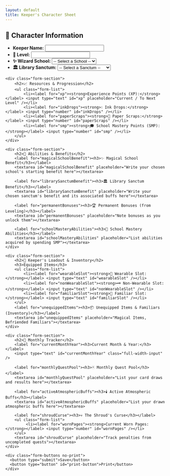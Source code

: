 ```yaml
---
layout: default
title: Keeper's Character Sheet
---
```


<form id="character-sheet">
    <div class="form-section">
        <h2>👤 Character Information</h2>
        <ul class="form-list">
            <li><label for="keeperName"><strong>Keeper Name:</strong></label> <input type="text" id="keeperName" /></li>
            <li><label for="level"><strong>🌟 Level:</strong></label> <input type="number" id="level" /></li>
            <li>
                <label for="wizardSchool"><strong>✨ Wizard School:</strong></label>
                <select id="wizardSchool">
                    <option value="">-- Select a School --</option>
                    <option value="Abjuration">Abjuration</option> <option value="Divination">Divination</option> <option value="Evocation">Evocation</option> <option value="Enchantment">Enchantment</option> <option value="Conjuration">Conjuration</option> <option value="Transmutation">Transmutation</option> </select>
            </li>
            <li>
                <label for="librarySanctum"><strong>🏛️ Library Sanctum:</strong></label>
                <select id="librarySanctum">
                    <option value="">-- Select a Sanctum --</option>
                    <option value="The Spire of Whispers">The Spire of Whispers</option> <option value="The Verdant Athenaeum">The Verdant Athenaeum</option> <option value="The Sunken Archives">The Sunken Archives</option> </select>
            </li>
        </ul>
    </div>

    <div class="form-section">
        <h2>📈 Resources & Progression</h2>
        <ul class="form-list">
            <li><label for="xp"><strong>Experience Points (XP):</strong></label> <input type="text" id="xp" placeholder="Current / To Next Level" /></li>
            <li><label for="inkDrops"><strong>💧 Ink Drops:</strong></label> <input type="number" id="inkDrops" /></li>
            <li><label for="paperScraps"><strong>📄 Paper Scraps:</strong></label> <input type="number" id="paperScraps" /></li>
            <li><label for="smp"><strong>🎓 School Mastery Points (SMP):</strong></label> <input type="number" id="smp" /></li>
        </ul>
    </div>

    <div class="form-section">
        <h2>🔮 Abilities & Benefits</h2>
        <label for="magicalSchoolBenefit"><h3>✨ Magical School Benefit</h3></label>
        <textarea id="magicalSchoolBenefit" placeholder="Write your chosen school's starting benefit here"></textarea>

        <label for="librarySanctumBenefit"><h3>🏛️ Library Sanctum Benefit</h3></label>
        <textarea id="librarySanctumBenefit" placeholder="Write your chosen sanctum's benefit and its associated buffs here"></textarea>

        <label for="permanentBonuses"><h3>🏆 Permanent Bonuses (from Leveling)</h3></label>
        <textarea id="permanentBonuses" placeholder="Note bonuses as you unlock them"></textarea>

        <label for="schoolMasteryAbilities"><h3>🧙 School Mastery Abilities</h3></label>
        <textarea id="schoolMasteryAbilities" placeholder="List abilities acquired by spending SMP"></textarea>
    </div>
    
    <div class="form-section">
        <h2>🎒 Keeper's Loadout & Inventory</h2>
        <h3>Equipped Items</h3>
        <ul class="form-list">
            <li><label for="wearableSlot"><strong>👕 Wearable Slot:</strong></label> <input type="text" id="wearableSlot" /></li>
            <li><label for="nonWearableSlot"><strong>🗝️ Non-Wearable Slot:</strong></label> <input type="text" id="nonWearableSlot" /></li>
            <li><label for="familiarSlot"><strong>🐾 Familiar Slot:</strong></label> <input type="text" id="familiarSlot" /></li>
        </ul>
        <label for="unequippedItems"><h3>📦 Unequipped Items & Familiars (Inventory)</h3></label>
        <textarea id="unequippedItems" placeholder="Magical Items, Befriended Familiars"></textarea>
    </div>

    <div class="form-section">
        <h2>📅 Monthly Tracker</h2>
        <label for="currentMonthYear"><h3>Current Month & Year:</h3></label>
        <input type="text" id="currentMonthYear" class="full-width-input" />

        <label for="monthlyQuestPool"><h3>🃏 Monthly Quest Pool</h3></label>
        <textarea id="monthlyQuestPool" placeholder="List your card draws and results here"></textarea>

        <label for="activeAtmosphericBuffs"><h3>🕯️ Active Atmospheric Buffs</h3></label>
        <textarea id="activeAtmosphericBuffs" placeholder="List your drawn atmospheric buffs here"></textarea>

        <label for="shroudCurse"><h3>💀 The Shroud's Curse</h3></label>
        <ul class="form-list">
             <li><label for="wornPages"><strong>Current Worn Pages:</strong></label> <input type="number" id="wornPages" /></li>
        </ul>
        <textarea id="shroudCurse" placeholder="Track penalties from uncompleted quests"></textarea>
    </div>

    <div class="form-buttons no-print">
      <button type="submit">Save</button>
      <button type="button" id="print-button">Print</button>
    </div>
</form>
